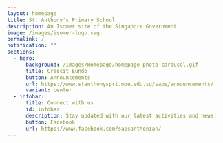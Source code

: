 ```yaml
---
layout: homepage
title: St. Anthony's Primary School
description: An Isomer site of the Singapore Government
image: /images/isomer-logo.svg
permalink: /
notification: ""
sections:
  - hero:
      background: /images/Homepage/homepage photo carousel.gif
      title: Crescit Eundo
      button: Announcements
      url: https://www.stanthonyspri.moe.edu.sg/saps/announcements/
      variant: center
  - infobar:
      title: Connect with us
      id: infobar
      description: Stay updated with our latest activities and news!
      button: Facebook
      url: https://www.facebook.com/sapsanthonian/
---
```

